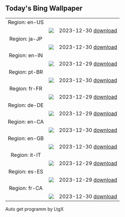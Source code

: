 ## Today's Bing Wallpaper
|      |      |      |
| :----: | :----: | :----: |
|Region: en-US
||![](https://www.bing.com/th?id=OHR.BlueAmsterdam_EN-US6868017848_UHD.jpg&pid=hp&w=1152&h=648&rs=1&c=4)|2023-12-30 [download](https://www.bing.com/th?id=OHR.BlueAmsterdam_EN-US6868017848_UHD.jpg)|
|Region: ja-JP
||![](https://www.bing.com/th?id=OHR.TadamiWinter_JA-JP3859322331_UHD.jpg&pid=hp&w=1152&h=648&rs=1&c=4)|2023-12-30 [download](https://www.bing.com/th?id=OHR.TadamiWinter_JA-JP3859322331_UHD.jpg)|
|Region: en-IN
||![](https://www.bing.com/th?id=OHR.BlueAmsterdam_EN-IN3729532166_UHD.jpg&pid=hp&w=1152&h=648&rs=1&c=4)|2023-12-29 [download](https://www.bing.com/th?id=OHR.BlueAmsterdam_EN-IN3729532166_UHD.jpg)|
|Region: pt-BR
||![](https://www.bing.com/th?id=OHR.BlueAmsterdam_PT-BR8827173847_UHD.jpg&pid=hp&w=1152&h=648&rs=1&c=4)|2023-12-30 [download](https://www.bing.com/th?id=OHR.BlueAmsterdam_PT-BR8827173847_UHD.jpg)|
|Region: fr-FR
||![](https://www.bing.com/th?id=OHR.BlueAmsterdam_FR-FR8523535030_UHD.jpg&pid=hp&w=1152&h=648&rs=1&c=4)|2023-12-29 [download](https://www.bing.com/th?id=OHR.BlueAmsterdam_FR-FR8523535030_UHD.jpg)|
|Region: de-DE
||![](https://www.bing.com/th?id=OHR.BlueAmsterdam_DE-DE3905967455_UHD.jpg&pid=hp&w=1152&h=648&rs=1&c=4)|2023-12-29 [download](https://www.bing.com/th?id=OHR.BlueAmsterdam_DE-DE3905967455_UHD.jpg)|
|Region: en-CA
||![](https://www.bing.com/th?id=OHR.BlueAmsterdam_EN-CA0805614329_UHD.jpg&pid=hp&w=1152&h=648&rs=1&c=4)|2023-12-30 [download](https://www.bing.com/th?id=OHR.BlueAmsterdam_EN-CA0805614329_UHD.jpg)|
|Region: en-GB
||![](https://www.bing.com/th?id=OHR.HogmanayFireworksSoctland_EN-GB9543718054_UHD.jpg&pid=hp&w=1152&h=648&rs=1&c=4)|2023-12-30 [download](https://www.bing.com/th?id=OHR.HogmanayFireworksSoctland_EN-GB9543718054_UHD.jpg)|
|Region: it-IT
||![](https://www.bing.com/th?id=OHR.BlueAmsterdam_IT-IT8956401026_UHD.jpg&pid=hp&w=1152&h=648&rs=1&c=4)|2023-12-29 [download](https://www.bing.com/th?id=OHR.BlueAmsterdam_IT-IT8956401026_UHD.jpg)|
|Region: es-ES
||![](https://www.bing.com/th?id=OHR.BlueAmsterdam_ES-ES6291079085_UHD.jpg&pid=hp&w=1152&h=648&rs=1&c=4)|2023-12-29 [download](https://www.bing.com/th?id=OHR.BlueAmsterdam_ES-ES6291079085_UHD.jpg)|
|Region: fr-CA
||![](https://www.bing.com/th?id=OHR.BlueAmsterdam_FR-CA3010829913_UHD.jpg&pid=hp&w=1152&h=648&rs=1&c=4)|2023-12-30 [download](https://www.bing.com/th?id=OHR.BlueAmsterdam_FR-CA3010829913_UHD.jpg)|

Auto get programm by LtgX

